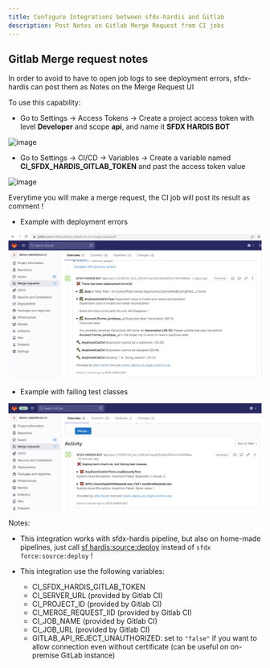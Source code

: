 ```yaml
---
title: Configure Integrations between sfdx-hardis and Gitlab
description: Post Notes on Gitlab Merge Request from CI jobs
---
```

<!-- markdownlint-disable MD013 -->

## Gitlab Merge request notes

In order to avoid to have to open job logs to see deployment errors, sfdx-hardis can post them as Notes on the Merge Request UI

To use this capability:

- Go to Settings -> Access Tokens -> Create a project access token with level **Developer** and scope **api**, and name it **SFDX HARDIS BOT**

![image](https://github.com/hardisgroupcom/sfdx-hardis/assets/129843004/b6669469-d71a-4cd8-9c5b-5d1d7d03e341)


- Go to Settings -> CI/CD -> Variables -> Create a variable named **CI_SFDX_HARDIS_GITLAB_TOKEN** and past the access token value

![image](https://github.com/hardisgroupcom/sfdx-hardis/assets/129843004/e4e0b473-0327-4856-88e4-070c2084ba48)


Everytime you will make a merge request, the CI job will post its result as comment !

- Example with deployment errors

![](assets/images/gitlab-mr-comment.jpg)

- Example with failing test classes

![](assets/images/gitlab-mr-comment-failed-tests.jpg)

Notes:

- This integration works with sfdx-hardis pipeline, but also on home-made pipelines, just call [sf hardis:source:deploy](https://sfdx-hardis.cloudity.com/hardis/source/deploy/) instead of `sfdx force:source:deploy` !

- This integration use the following variables:
  - CI_SFDX_HARDIS_GITLAB_TOKEN
  - CI_SERVER_URL (provided by Gitlab CI)
  - CI_PROJECT_ID (provided by Gitlab CI)
  - CI_MERGE_REQUEST_IID (provided by Gitlab CI)
  - CI_JOB_NAME (provided by Gitlab CI)
  - CI_JOB_URL (provided by Gitlab CI)
  - GITLAB_API_REJECT_UNAUTHORIZED: set to `"false"` if you want to allow connection even without certificate (can be useful on on-premise GitLab instance)